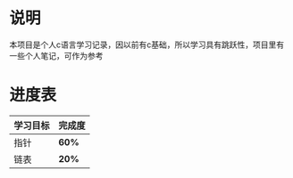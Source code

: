 # 说明

本项目是个人c语言学习记录，因以前有c基础，所以学习具有跳跃性，项目里有一些个人笔记，可作为参考

# 进度表

|学习目标|完成度|
|------|------|
|指针|__60%__|
|链表|__20%__|

